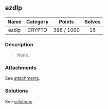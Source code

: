## ezdlp

|  Name  |  Category  |  Points  |  Solves  |
| :----: | :----: | :----: | :----: |
|  ezdlp  |  CRYPTO  |  398 / 1000  |  16  |

### Description
> None.

### Attachments
See [attachments](https://github.com/roadicing/ctf-writeups/tree/main/2022/n1ctf/ezdlp/attachments).

### Solutions
See [solutions](https://github.com/roadicing/ctf-writeups/tree/main/2022/n1ctf/ezdlp/solutions).